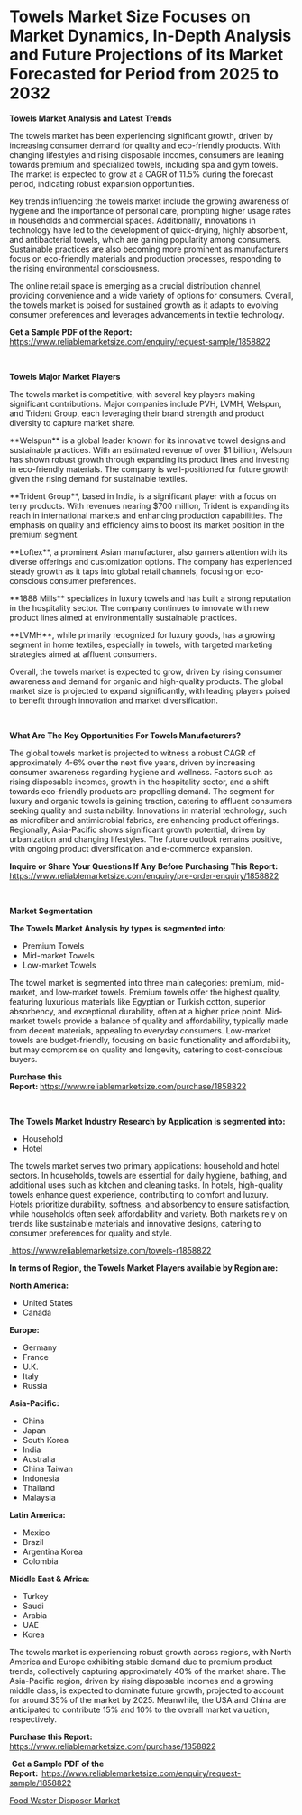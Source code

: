 <p><h1>Towels Market Size Focuses on Market Dynamics, In-Depth Analysis and Future Projections of its Market Forecasted for Period from 2025 to 2032</h1></p><p><strong>Towels Market Analysis and Latest Trends</strong></p>
<p><p>The towels market has been experiencing significant growth, driven by increasing consumer demand for quality and eco-friendly products. With changing lifestyles and rising disposable incomes, consumers are leaning towards premium and specialized towels, including spa and gym towels. The market is expected to grow at a CAGR of 11.5% during the forecast period, indicating robust expansion opportunities.</p><p>Key trends influencing the towels market include the growing awareness of hygiene and the importance of personal care, prompting higher usage rates in households and commercial spaces. Additionally, innovations in technology have led to the development of quick-drying, highly absorbent, and antibacterial towels, which are gaining popularity among consumers. Sustainable practices are also becoming more prominent as manufacturers focus on eco-friendly materials and production processes, responding to the rising environmental consciousness.</p><p>The online retail space is emerging as a crucial distribution channel, providing convenience and a wide variety of options for consumers. Overall, the towels market is poised for sustained growth as it adapts to evolving consumer preferences and leverages advancements in textile technology.</p></p>
<p><strong>Get a Sample PDF of the Report:&nbsp;</strong> <a href="https://www.reliablemarketsize.com/enquiry/request-sample/1858822?utm_campaign=2526&utm_medium=2&utm_source=Github&utm_content=ia&utm_term=04042025&utm_id=towels">https://www.reliablemarketsize.com/enquiry/request-sample/1858822</a></p>
<p>&nbsp;</p>
<p><strong>Towels Major Market Players</strong></p>
<p><p>The towels market is competitive, with several key players making significant contributions. Major companies include PVH, LVMH, Welspun, and Trident Group, each leveraging their brand strength and product diversity to capture market share.</p><p>**Welspun** is a global leader known for its innovative towel designs and sustainable practices. With an estimated revenue of over $1 billion, Welspun has shown robust growth through expanding its product lines and investing in eco-friendly materials. The company is well-positioned for future growth given the rising demand for sustainable textiles.</p><p>**Trident Group**, based in India, is a significant player with a focus on terry products. With revenues nearing $700 million, Trident is expanding its reach in international markets and enhancing production capabilities. The emphasis on quality and efficiency aims to boost its market position in the premium segment.</p><p>**Loftex**, a prominent Asian manufacturer, also garners attention with its diverse offerings and customization options. The company has experienced steady growth as it taps into global retail channels, focusing on eco-conscious consumer preferences. </p><p>**1888 Mills** specializes in luxury towels and has built a strong reputation in the hospitality sector. The company continues to innovate with new product lines aimed at environmentally sustainable practices.</p><p>**LVMH**, while primarily recognized for luxury goods, has a growing segment in home textiles, especially in towels, with targeted marketing strategies aimed at affluent consumers.</p><p>Overall, the towels market is expected to grow, driven by rising consumer awareness and demand for organic and high-quality products. The global market size is projected to expand significantly, with leading players poised to benefit through innovation and market diversification.</p></p>
<p>&nbsp;</p>
<p><strong>What Are The Key Opportunities For Towels Manufacturers?</strong></p>
<p><p>The global towels market is projected to witness a robust CAGR of approximately 4-6% over the next five years, driven by increasing consumer awareness regarding hygiene and wellness. Factors such as rising disposable incomes, growth in the hospitality sector, and a shift towards eco-friendly products are propelling demand. The segment for luxury and organic towels is gaining traction, catering to affluent consumers seeking quality and sustainability. Innovations in material technology, such as microfiber and antimicrobial fabrics, are enhancing product offerings. Regionally, Asia-Pacific shows significant growth potential, driven by urbanization and changing lifestyles. The future outlook remains positive, with ongoing product diversification and e-commerce expansion.</p></p>
<p><strong>Inquire or Share Your Questions If Any Before Purchasing This Report:</strong> <a href="https://www.reliablemarketsize.com/enquiry/pre-order-enquiry/1858822?utm_campaign=2526&utm_medium=2&utm_source=Github&utm_content=ia&utm_term=04042025&utm_id=towels">https://www.reliablemarketsize.com/enquiry/pre-order-enquiry/1858822</a></p>
<p>&nbsp;</p>
<p><strong>Market Segmentation</strong></p>
<p><strong>The Towels Market Analysis by types is segmented into:</strong></p>
<p><ul><li>Premium Towels</li><li>Mid-market Towels</li><li>Low-market Towels</li></ul></p>
<p><p>The towel market is segmented into three main categories: premium, mid-market, and low-market towels. Premium towels offer the highest quality, featuring luxurious materials like Egyptian or Turkish cotton, superior absorbency, and exceptional durability, often at a higher price point. Mid-market towels provide a balance of quality and affordability, typically made from decent materials, appealing to everyday consumers. Low-market towels are budget-friendly, focusing on basic functionality and affordability, but may compromise on quality and longevity, catering to cost-conscious buyers.</p></p>
<p><strong>Purchase this Report:&nbsp;</strong><a href="https://www.reliablemarketsize.com/purchase/1858822?utm_campaign=2526&utm_medium=2&utm_source=Github&utm_content=ia&utm_term=04042025&utm_id=towels">https://www.reliablemarketsize.com/purchase/1858822</a></p>
<p>&nbsp;</p>
<p><strong>The Towels Market Industry Research by Application is segmented into:</strong></p>
<p><ul><li>Household</li><li>Hotel</li></ul></p>
<p><p>The towels market serves two primary applications: household and hotel sectors. In households, towels are essential for daily hygiene, bathing, and additional uses such as kitchen and cleaning tasks. In hotels, high-quality towels enhance guest experience, contributing to comfort and luxury. Hotels prioritize durability, softness, and absorbency to ensure satisfaction, while households often seek affordability and variety. Both markets rely on trends like sustainable materials and innovative designs, catering to consumer preferences for quality and style.</p></p>
<p><a href="https://www.reliablemarketsize.com/towels-r1858822?utm_campaign=2526&utm_medium=2&utm_source=Github&utm_content=ia&utm_term=04042025&utm_id=towels">&nbsp;https://www.reliablemarketsize.com/towels-r1858822</a></p>
<p><strong>In terms of Region, the Towels Market Players available by Region are:</strong></p>
<p>
    <p> <strong> North America: </strong>
        <ul>
            <li>United States</li>
            <li>Canada</li>
        </ul>
        </p> 
    <p> <strong> Europe: </strong>
        <ul>
            <li>Germany</li>
            <li>France</li>
            <li>U.K.</li>
            <li>Italy</li>
            <li>Russia</li>
        </ul>
        </p> 
    <p> <strong> Asia-Pacific: </strong>
        <ul>
            <li>China</li>
            <li>Japan</li>
            <li>South Korea</li>
            <li>India</li>
            <li>Australia</li>
            <li>China Taiwan</li>
            <li>Indonesia</li>
            <li>Thailand</li>
            <li>Malaysia</li>
        </ul>
        </p> 
    <p> <strong> Latin America: </strong>
        <ul>
            <li>Mexico</li>
            <li>Brazil</li>
            <li>Argentina Korea</li>
            <li>Colombia</li>
        </ul>
        </p> 
    <p> <strong> Middle East & Africa: </strong>
        <ul>
            <li>Turkey</li>
            <li>Saudi</li>
            <li>Arabia</li>
            <li>UAE</li>
            <li>Korea</li>
        </ul>
    </p>
    </p>
<p><p>The towels market is experiencing robust growth across regions, with North America and Europe exhibiting stable demand due to premium product trends, collectively capturing approximately 40% of the market share. The Asia-Pacific region, driven by rising disposable incomes and a growing middle class, is expected to dominate future growth, projected to account for around 35% of the market by 2025. Meanwhile, the USA and China are anticipated to contribute 15% and 10% to the overall market valuation, respectively.</p></p>
<p><strong>Purchase this Report: </strong><a href="https://www.reliablemarketsize.com/purchase/1858822?utm_campaign=2526&utm_medium=2&utm_source=Github&utm_content=ia&utm_term=04042025&utm_id=towels">https://www.reliablemarketsize.com/purchase/1858822</a></p>
<p>&nbsp;<strong>Get a Sample PDF of the Report:&nbsp;&nbsp;</strong><a href="https://www.reliablemarketsize.com/enquiry/request-sample/1858822?utm_campaign=2526&utm_medium=2&utm_source=Github&utm_content=ia&utm_term=04042025&utm_id=towels">https://www.reliablemarketsize.com/enquiry/request-sample/1858822</a></p>
<p><strong></strong></p>
<p><p><a href="https://github.com/lizamflotow/Market-Research-Report-List-1/blob/main/food-waster-disposer-market.md?utm_campaign=2526&utm_medium=2&utm_source=Github&utm_content=ia&utm_term=04042025&utm_id=towels">Food Waster Disposer Market</a></p></p>